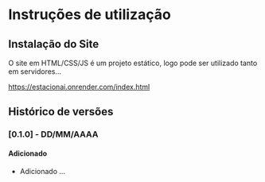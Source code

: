 # Instruções de utilização

## Instalação do Site

O site em HTML/CSS/JS é um projeto estático, logo pode ser utilizado tanto em servidores...

https://estacionai.onrender.com/index.html

## Histórico de versões

### [0.1.0] - DD/MM/AAAA
#### Adicionado
- Adicionado ...
